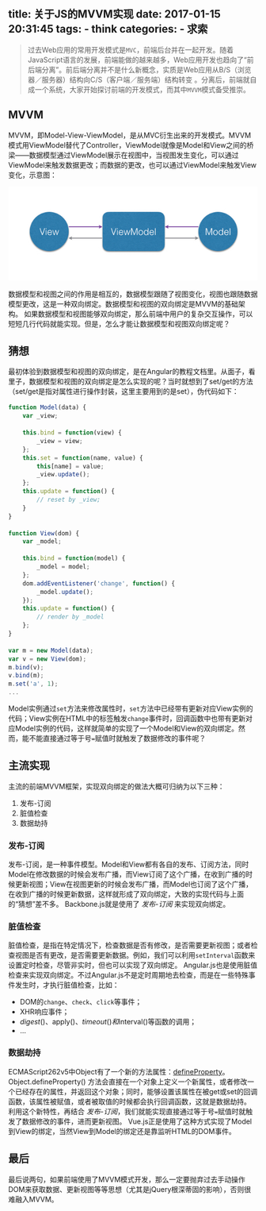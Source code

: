 title: 关于JS的MVVM实现
date: 2017-01-15 20:31:45
tags: 
    - think
categories:
    - 求索
---

> 过去Web应用的常用开发模式是`MVC`，前端后台并在一起开发。随着JavaScript语言的发展，前端能做的越来越多，Web应用开发也趋向了“前后端分离”。前后端分离并不是什么新概念，实质是Web应用从B/S（浏览器／服务器）结构向C/S（客户端／服务端）结构转变 。分离后，前端就自成一个系统，大家开始探讨前端的开发模式，而其中`MVVM`模式备受推崇。

## MVVM
MVVM，即Model-View-ViewModel，是从MVC衍生出来的开发模式。MVVM模式用ViewModel替代了Controller，ViewModel就像是Model和View之间的桥梁——数据模型通过ViewModel展示在视图中，当视图发生变化，可以通过ViewModel来触发数据更改；而数据的更改，也可以通过ViewModel来触发View变化，示意图：

![MVVM](/assets/images/think-about-js-mvvm1.png)

<!--more-->

数据模型和视图之间的作用是相互的，数据模型跟随了视图变化，视图也跟随数据模型更改，这是一种双向绑定。数据模型和视图的双向绑定是MVVM的基础架构。
如果数据模型和视图能够双向绑定，那么前端中用户的复杂交互操作，可以短短几行代码就能实现。但是，怎么才能让数据模型和视图双向绑定呢？

## 猜想

最初体验到数据模型和视图的双向绑定，是在Angular的教程文档里。从面子，看里子，数据模型和视图的双向绑定是怎么实现的呢？当时就想到了set/get的方法（set/get是指对属性进行操作封装，这里主要用到的是set），伪代码如下：

```javascript
function Model(data) {
    var _view;

    this.bind = function(view) {
        _view = view;
    };
    this.set = function(name, value) {
        this[name] = value;
        _view.update();
    };
    this.update = function() {
        // reset by _view;
    }
}

function View(dom) {
    var _model;

    this.bind = function(model) {
        _model = model;
    };
    dom.addEventListener('change', function() {
        _model.update();
    });
    this.update = function() {
        // render by _model
    };
}

var m = new Model(data);
var v = new View(dom);
m.bind(v);
v.bind(m);
m.set('a', 1);
...

```

Model实例通过`set`方法来修改属性时，`set`方法中已经带有更新对应View实例的代码；View实例在HTML中的标签触发`change`事件时，回调函数中也带有更新对应Model实例的代码，这样就简单的实现了一个Model和View的双向绑定。然而，能不能直接通过等于号`=`赋值时就触发了数据修改的事件呢？

## 主流实现

主流的前端MVVM框架，实现双向绑定的做法大概可归纳为以下三种：
1. 发布-订阅
2. 脏值检查
3. 数据劫持

### 发布-订阅

发布-订阅，是一种事件模型。Model和View都有各自的发布、订阅方法，同时Model在修改数据的时候会发布广播，而View订阅了这个广播，在收到广播的时候更新视图；View在视图更新的时候会发布广播，而Model也订阅了这个广播，在收到广播的时候更新数据，这样就形成了双向绑定，大致的实现代码与上面的“猜想”差不多。
Backbone.js就是使用了 *发布-订阅* 来实现双向绑定。

### 脏值检查

脏值检查，是指在特定情况下，检查数据是否有修改，是否需要更新视图；或者检查视图是否有更改，是否需要更新数据。例如，我们可以利用`setInterval`函数来设置定时检查，尽管非实时，但也可以实现了双向绑定。
Angular.js也是使用脏值检查来实现双向绑定。不过Angular.js不是定时周期地去检查，而是在一些特殊事件发生时，才执行脏值检查，比如：

- DOM的`change`、`check`、`click`等事件；
- XHR响应事件；
- $digest()、$apply()、$timeout()和$interval()等函数的调用；
- ...


### 数据劫持

ECMAScript262v5中Object有了一个新的方法属性：[defineProperty](https://developer.mozilla.org/zh-CN/docs/Web/JavaScript/Reference/Global_Objects/Object/defineProperty)。Object.defineProperty() 方法会直接在一个对象上定义一个新属性，或者修改一个已经存在的属性，并返回这个对象；同时，能够设置该属性在被get或set的回调函数，该属性被赋值，或者被取值的时候都会执行回调函数，这就是数据劫持。
利用这个新特性，再结合 *发布-订阅*，我们就能实现直接通过等于号`=`赋值时就触发了数据修改的事件，进而更新视图。
Vue.js正是使用了这种方式实现了Model到View的绑定，当然View到Model的绑定还是靠监听HTML的DOM事件。

## 最后
最后说两句，如果前端使用了MVVM模式开发，那么一定要抛弃过去手动操作DOM来获取数据、更新视图等等思想（尤其是jQuery根深蒂固的影响），否则很难融入MVVM。
